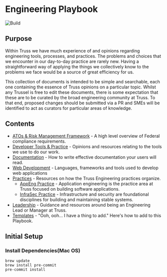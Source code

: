 # Engineering Playbook

![Build](https://github.com/TrussWorks/Engineering-Playbook/actions/workflows/pre_commit.yaml/badge.svg)

## Purpose

Within Truss we have much experience of and opinions regarding engineering tools, processes, and practices. The problems and choices that we encounter in our day-to-day practice are rarely new. Having a straightforward way of applying the things we collectively know to the problems we face would be a source of great efficiency for us.

This collection of documents is intended to be simple and searchable, each one containing the essence of Truss opinions on a particular topic. Whilst any Trussel is free to edit these documents, there is some expectation that these are to be curated by the broad engineering community at Truss. To that end, proposed changes should be submitted via a PR and SMEs will be identified to act as curators for particular areas of knowledge.

## Contents

- [ATOs & Risk Management Framework](./compliance) - A high level overview of Federal compliance requirements.
- [Developer Tools & Practice](./developing/README.md) - Opinions and resources relating to the tools we use to do our work.
- [Documentation](./documentation/intro-to-docs) - How to write effective documentation your users will read.
- [Web Development](./web/README.md) - Languages, frameworks and tools used to develop web applications
- [Practices](./practices) - Resources on how the Truss Engineering practices organize.
  - [AppEng Practice](./appeng/README.md) - Application engineering is the
    practice area at Truss focused on building software applications.
  - [InfraSec Practice](./infrasec/README.md) - Infrastructure and security are foundational disciplines for building and maintaining stable systems.
- [Leadership](./leadership/README.md) - Guidance and resources around being an Engineering Lead or Manager at Truss.
- [Templates](./templates/README.md) - "Ooh, ooh... I have a thing to add." Here's how to add to this Playbook.

## Initial Setup

### Install Dependencies(Mac OS)

```
brew update
brew install pre-commit
pre-commit install
```
